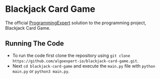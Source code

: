 # Blackjack Card Game

The official [ProgrammingExpert](https://programmingexpert.io) solution to the programming project, Blackjack Card Game.

## Running The Code

- To run the code first clone the repository using `git clone https://github.com/algoexpert-io/blackjack-card-game.git`.
- Next `cd blackjack-card-game` and execute the `main.py` file with `python main.py` or `python3 main.py`.
